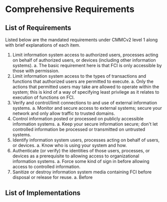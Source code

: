 # Comprehensive Requirements
## List of Requirements
Listed below are the mandated requirements under CMMCv2 level 1 along with brief explanations of each item.
1. Limit information system access to authorized users, processes acting on behalf of authorized users, or devices (including other information systems).
	a. The basic requirement here is that FCI is only accessible by those with permission.  
2. Limit information system access to the types of transactions and functions that authorized users are permitted to execute.
	a. Only the actions that permitted users may take are allowed to operate within the system; this is kind of a way of specifying least privilege as it relates to execution of functions on FCI.
3. Verify and control/limit connections to and use of external information systems.
	a. Monitor and secure access to external systems; secure your network and only allow traffic to trusted domains.
4. Control information posted or processed on publicly accessible information systems.
	a. Keep your secure information secure; don't let controlled information be processed or transmitted on untrusted systems.
5. Identify information system users, processes acting on behalf of users, or devices.
	a. Know who is using your system and how.
6. Authenticate (or verify) the identities of those users, processes, or devices as a prerequisite to allowing access to organizational information systems.
	a. Force some kind of sign in before allowing access to controlled information.
7. Sanitize or destroy information system media containing FCI before disposal or release for reuse.
	a. Before 
## List of Implementations

